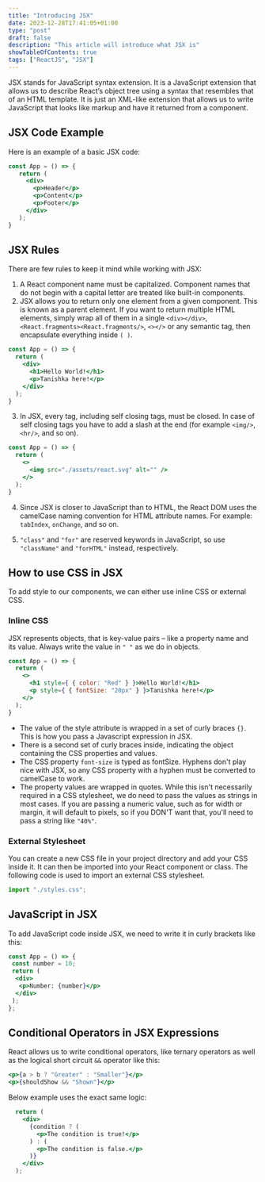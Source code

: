 ```yaml
---
title: "Introducing JSX"
date: 2023-12-28T17:41:05+01:00
type: "post"
draft: false 
description: "This article will introduce what JSX is"
showTableOfContents: true
tags: ["ReactJS", "JSX"]
---
```

JSX stands for JavaScript syntax extension. It is a JavaScript extension that allows us to describe React’s object tree using a syntax that resembles that of an HTML template. It is just an XML-like extension that allows us to write JavaScript that looks like markup and have it returned from a component.

## JSX Code Example

Here is an example of a basic JSX code:
```jsx
const App = () => {
   return (
     <div>
       <p>Header</p>
       <p>Content</p>
       <p>Footer</p>
     </div>
   ); 
}
```
## JSX Rules

There are few rules to keep it mind while working with JSX:
1. A React component name must be capitalized. Component names that do not begin with a capital letter are treated like built-in components.
2. JSX allows you to return only one element from a given component. This is known as a parent element.
If you want to return multiple HTML elements, simply wrap all of them in a single `<div></div>`, `<React.fragments><React.fragments/>`, `<></>` or any semantic tag, then  encapsulate everything inside `( )`.
```jsx
const App = () => {
  return (
    <div>
      <h1>Hello World!</h1>
      <p>Tanishka here!</p>
    </div>
  );
}
```
3. In JSX, every tag, including self closing tags, must be closed. In case of self closing tags you have to add a slash at the end (for example `<img/>`, `<hr/>`, and so on).
```jsx
const App = () => {
  return (
    <>
      <img src="./assets/react.svg" alt="" />
    </>
  );
}
```
4. Since JSX is closer to JavaScript than to HTML, the React DOM uses the camelCase naming convention for HTML attribute names. For example: `tabIndex`, `onChange`, and so on.

5. `"class"` and `"for"` are reserved keywords in JavaScript, so use `"className"` and `"forHTML"` instead, respectively.

## How to use CSS in JSX

To add style to our components, we can either use inline CSS or external CSS.

### Inline CSS

JSX represents objects, that is key-value pairs – like a property name and its value. Always write the value in `" "` as we do in objects.

```jsx
const App = () => {
  return (
    <>
      <h1 style={ { color: "Red" } }>Hello World!</h1>
      <p style={ { fontSize: "20px" } }>Tanishka here!</p>
    </>
  );
}
```
* The value of the style attribute is wrapped in a set of curly braces `{}`. This is how you pass a Javascript expression in JSX.
* There is a second set of curly braces inside, indicating the object containing the CSS properties and values.
* The CSS property `font-size` is typed as fontSize. Hyphens don't play nice with JSX, so any CSS property with a hyphen must be converted to camelCase to work.
* The property values are wrapped in quotes. While this isn't necessarily required in a CSS stylesheet, we do need to pass the values as strings in most cases. If you are passing a numeric value, such as for width or margin, it will default to pixels, so if you DON'T want that, you'll need to pass a string like `"40%"`.

### External Stylesheet

You can create a new CSS file in your project directory and add your CSS inside it. It can then be imported into your React component or class. The following code is used to import an external CSS stylesheet.

```jsx
import "./styles.css";
```

## JavaScript in JSX

To add JavaScript code inside JSX, we need to write it in curly brackets like this:
```jsx
const App = () => {
 const number = 10;
 return (
  <div>
   <p>Number: {number}</p>
  </div>
 );
};
```
## Conditional Operators in JSX Expressions

React allows us to write conditional operators, like ternary operators as well as the logical short circuit `&&` operator like this:
```jsx
<p>{a > b ? "Greater" : "Smaller"}</p>
<p>{shouldShow && "Shown"}</p>
```
Below example uses the exact same logic:
```jsx
  return (
    <div>
      {condition ? (
        <p>The condition is true!</p>
      ) : (
        <p>The condition is false.</p>
      )}
    </div>
  );
```